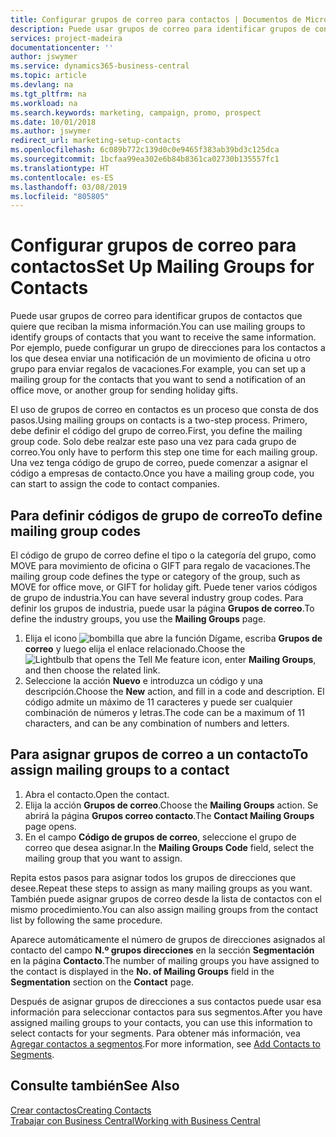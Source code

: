 ```yaml
---
title: Configurar grupos de correo para contactos | Documentos de Microsoft
description: Puede usar grupos de correo para identificar grupos de contactos que deben recibir la misma información, por ejemplo, para una campaña de marketing o una promoción.
services: project-madeira
documentationcenter: ''
author: jswymer
ms.service: dynamics365-business-central
ms.topic: article
ms.devlang: na
ms.tgt_pltfrm: na
ms.workload: na
ms.search.keywords: marketing, campaign, promo, prospect
ms.date: 10/01/2018
ms.author: jswymer
redirect_url: marketing-setup-contacts
ms.openlocfilehash: 6c089b772c139d0c0e9465f383ab39bd3c125dca
ms.sourcegitcommit: 1bcfaa99ea302e6b84b8361ca02730b135557fc1
ms.translationtype: HT
ms.contentlocale: es-ES
ms.lasthandoff: 03/08/2019
ms.locfileid: "805805"
---
```

# <a name="set-up-mailing-groups-for-contacts"></a><span data-ttu-id="0d3a9-103">Configurar grupos de correo para contactos</span><span class="sxs-lookup"><span data-stu-id="0d3a9-103">Set Up Mailing Groups for Contacts</span></span>
<span data-ttu-id="0d3a9-104">Puede usar grupos de correo para identificar grupos de contactos que quiere que reciban la misma información.</span><span class="sxs-lookup"><span data-stu-id="0d3a9-104">You can use mailing groups to identify groups of contacts that you want to receive the same information.</span></span> <span data-ttu-id="0d3a9-105">Por ejemplo, puede configurar un grupo de direcciones para los contactos a los que desea enviar una notificación de un movimiento de oficina u otro grupo para enviar regalos de vacaciones.</span><span class="sxs-lookup"><span data-stu-id="0d3a9-105">For example, you can set up a mailing group for the contacts that you want to send a notification of an office move, or another group for sending holiday gifts.</span></span>

<span data-ttu-id="0d3a9-106">El uso de grupos de correo en contactos es un proceso que consta de dos pasos.</span><span class="sxs-lookup"><span data-stu-id="0d3a9-106">Using mailing groups on contacts is a two-step process.</span></span> <span data-ttu-id="0d3a9-107">Primero, debe definir el código del grupo de correo.</span><span class="sxs-lookup"><span data-stu-id="0d3a9-107">First, you define the mailing group code.</span></span> <span data-ttu-id="0d3a9-108">Solo debe realzar este paso una vez para cada grupo de correo.</span><span class="sxs-lookup"><span data-stu-id="0d3a9-108">You only have to perform this step one time for each mailing group.</span></span> <span data-ttu-id="0d3a9-109">Una vez tenga código de grupo de correo, puede comenzar a asignar el código a empresas de contacto.</span><span class="sxs-lookup"><span data-stu-id="0d3a9-109">Once you have a mailing group code, you can start to assign the code to contact companies.</span></span>

## <a name="to-define-mailing-group-codes"></a><span data-ttu-id="0d3a9-110">Para definir códigos de grupo de correo</span><span class="sxs-lookup"><span data-stu-id="0d3a9-110">To define mailing group codes</span></span>
<span data-ttu-id="0d3a9-111">El código de grupo de correo define el tipo o la categoría del grupo, como MOVE para movimiento de oficina o GIFT para regalo de vacaciones.</span><span class="sxs-lookup"><span data-stu-id="0d3a9-111">The mailing group code defines the type or category of the group, such as MOVE for office move, or GIFT for holiday gift.</span></span> <span data-ttu-id="0d3a9-112">Puede tener varios códigos de grupo de industria.</span><span class="sxs-lookup"><span data-stu-id="0d3a9-112">You can have several industry group codes.</span></span> <span data-ttu-id="0d3a9-113">Para definir los grupos de industria, puede usar la página **Grupos de correo**.</span><span class="sxs-lookup"><span data-stu-id="0d3a9-113">To define the industry groups, you use the **Mailing Groups** page.</span></span>

1. <span data-ttu-id="0d3a9-114">Elija el icono ![bombilla que abre la función Dígame](media/ui-search/search_small.png "Dígame que desea hacer"), escriba **Grupos de correo** y luego elija el enlace relacionado.</span><span class="sxs-lookup"><span data-stu-id="0d3a9-114">Choose the ![Lightbulb that opens the Tell Me feature](media/ui-search/search_small.png "Tell me what you want to do") icon, enter **Mailing Groups**, and then choose the related link.</span></span>
2. <span data-ttu-id="0d3a9-115">Seleccione la acción **Nuevo** e introduzca un código y una descripción.</span><span class="sxs-lookup"><span data-stu-id="0d3a9-115">Choose the **New** action, and fill in a code and description.</span></span> <span data-ttu-id="0d3a9-116">El código admite un máximo de 11 caracteres y puede ser cualquier combinación de números y letras.</span><span class="sxs-lookup"><span data-stu-id="0d3a9-116">The code can be a maximum of 11 characters, and can be any combination of numbers and letters.</span></span>

## <a name="AssignMailGroupContact"></a> <span data-ttu-id="0d3a9-117">Para asignar grupos de correo a un contacto</span><span class="sxs-lookup"><span data-stu-id="0d3a9-117">To assign mailing groups to a contact</span></span>
1. <span data-ttu-id="0d3a9-118">Abra el contacto.</span><span class="sxs-lookup"><span data-stu-id="0d3a9-118">Open the contact.</span></span>
2. <span data-ttu-id="0d3a9-119">Elija la acción **Grupos de correo**.</span><span class="sxs-lookup"><span data-stu-id="0d3a9-119">Choose the **Mailing Groups** action.</span></span> <span data-ttu-id="0d3a9-120">Se abrirá la página **Grupos correo contacto**.</span><span class="sxs-lookup"><span data-stu-id="0d3a9-120">The **Contact Mailing Groups** page opens.</span></span>
3. <span data-ttu-id="0d3a9-121">En el campo **Código de grupos de correo**, seleccione el grupo de correo que desea asignar.</span><span class="sxs-lookup"><span data-stu-id="0d3a9-121">In the **Mailing Groups Code** field, select the mailing group that you want to assign.</span></span>

<span data-ttu-id="0d3a9-122">Repita estos pasos para asignar todos los grupos de direcciones que desee.</span><span class="sxs-lookup"><span data-stu-id="0d3a9-122">Repeat these steps to assign as many mailing groups as you want.</span></span> <span data-ttu-id="0d3a9-123">También puede asignar grupos de correo desde la lista de contactos con el mismo procedimiento.</span><span class="sxs-lookup"><span data-stu-id="0d3a9-123">You can also assign mailing groups from the contact list by following the same procedure.</span></span>

<span data-ttu-id="0d3a9-124">Aparece automáticamente el número de grupos de direcciones asignados al contacto del campo **N.º grupos direcciones** en la sección **Segmentación** en la página **Contacto**.</span><span class="sxs-lookup"><span data-stu-id="0d3a9-124">The number of mailing groups you have assigned to the contact is displayed in the **No. of Mailing Groups** field in the **Segmentation** section on the **Contact** page.</span></span>

<span data-ttu-id="0d3a9-125">Después de asignar grupos de direcciones a sus contactos puede usar esa información para seleccionar contactos para sus segmentos.</span><span class="sxs-lookup"><span data-stu-id="0d3a9-125">After you have assigned mailing groups to your contacts, you can use this information to select contacts for your segments.</span></span> <span data-ttu-id="0d3a9-126">Para obtener más información, vea [Agregar contactos a segmentos](marketing-add-contact-segment.md).</span><span class="sxs-lookup"><span data-stu-id="0d3a9-126">For more information, see [Add Contacts to Segments](marketing-add-contact-segment.md).</span></span>

## <a name="see-also"></a><span data-ttu-id="0d3a9-127">Consulte también</span><span class="sxs-lookup"><span data-stu-id="0d3a9-127">See Also</span></span>
[<span data-ttu-id="0d3a9-128">Crear contactos</span><span class="sxs-lookup"><span data-stu-id="0d3a9-128">Creating Contacts</span></span>](marketing-create-contact-companies.md)  
[<span data-ttu-id="0d3a9-129">Trabajar con Business Central</span><span class="sxs-lookup"><span data-stu-id="0d3a9-129">Working with Business Central</span></span>](ui-work-product.md)
